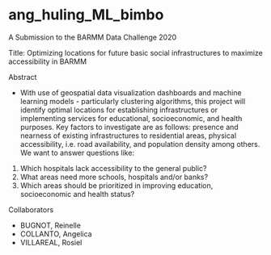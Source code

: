 # ang_huling_ML_bimbo
A Submission to the BARMM Data Challenge 2020

Title: Optimizing locations for future basic social infrastructures to maximize accessibility in BARMM

Abstract
- With use of geospatial data visualization dashboards and machine learning models - particularly clustering algorithms, this project will identify optimal locations for establishing infrastructures or implementing services for educational, socioeconomic, and health purposes. Key factors to investigate are as follows: presence and nearness of existing infrastructures to residential areas, physical accessibility, i.e. road availability, and population density among others.
 We want to answer questions like:
1. Which hospitals lack accessibility to the general public?
2. What areas need more schools, hospitals and/or banks?
3. Which areas should be prioritized in improving education, socioeconomic and health status?

Collaborators
- BUGNOT, Reinelle
- COLLANTO, Angelica
- VILLAREAL, Rosiel
